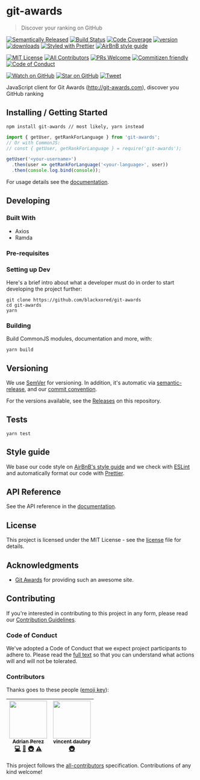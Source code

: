 # git-awards

> Discover your ranking on GitHub

[![Semantically Released][semantic-release-badge]][semantic-release]
[![Build Status][build-badge]][build]
[![Code Coverage][coverage-badge]][coverage]
[![version][version-badge]][package]
[![downloads][downloads-badge]][npmtrends]
[![Styled with Prettier][prettier-badge]][prettier]
[![AirBnB style guide][airbnb-style-badge]][airbnb-style]

[![MIT License][license-badge]][LICENSE]
[![All Contributors](https://img.shields.io/badge/all_contributors-2-orange.svg?style=flat-square)](#contributors)
[![PRs Welcome][prs-badge]][prs]
[![Commitizen friendly][commitizen-badge]][commitizen]
[![Code of Conduct][coc-badge]][coc]

[![Watch on GitHub][github-watch-badge]][github-watch]
[![Star on GitHub][github-star-badge]][github-star]
[![Tweet][twitter-badge]][twitter]

JavaScript client for Git Awards (http://git-awards.com), discover you GitHub ranking

## Installing / Getting Started

```
npm install git-awards // most likely, yarn instead
```

```javascript
import { getUser, getRankForLanguage } from 'git-awards';
// Or with CommonJS:
// const { getUser, getRankForLanguage } = require('git-awards');

getUser('<your-username>')
  .then(user => getRankForLanguage('<your-language>', user))
  .then(console.log.bind(console));
```

For usage details see the [documentation].

## Developing

### Built With

* Axios
* Ramda

### Pre-requisites

### Setting up Dev

Here's a brief intro about what a developer must do in order to start 
developing the project further:

```shell
git clone https://github.com/blackxored/git-awards
cd git-awards
yarn
```

### Building

Build CommonJS modules, documentation and more, with:

```shell
yarn build
```

## Versioning

We use [SemVer][semver] for versioning. In addition, it's automatic via
[semantic-release][semantic-release], and our [commit convention][commit-convention].

For the versions available, see the [Releases][releases] on this repository.

## Tests

```shell
yarn test
```

## Style guide

We base our code style on [AirBnB's style guide][airbnb-style] and we check with 
[ESLint][eslint] and automatically format our code with [Prettier][prettier].

## API Reference

See the API reference in the [documentation].

## License

This project is licensed under the MIT License - see the 
[license] file for details.

## Acknowledgments 

* [Git Awards](http://git-awards.com) for providing such an awesome site.

## Contributing

If you're interested in contributing to this project in any form, please read
our [Contribution Guidelines][contributing].

### Code of Conduct

We've adopted a Code of Conduct that we expect project participants to adhere to.
Please read the [full text][coc] so that you can understand what actions 
will and will not be tolerated.

### Contributors

Thanks goes to these people ([emoji key][emojis]):

<!-- ALL-CONTRIBUTORS-LIST:START - Do not remove or modify this section -->
<!-- prettier-ignore -->
| [<img src="https://avatars3.githubusercontent.com/u/133308?v=4" width="100px;"/><br /><sub><b>Adrian Perez</b></sub>](https://adrianperez.codes)<br />[💻](https://github.com/blackxored/git-awards/commits?author=blackxored "Code") [📖](https://github.com/blackxored/git-awards/commits?author=blackxored "Documentation") [🚇](#infra-blackxored "Infrastructure (Hosting, Build-Tools, etc)") [⚠️](https://github.com/blackxored/git-awards/commits?author=blackxored "Tests") | [<img src="https://avatars3.githubusercontent.com/u/498298?v=4" width="100px;"/><br /><sub><b>vincent daubry</b></sub>](http://www.youboox.fr)<br />[🚇](#infra-vdaubry "Infrastructure (Hosting, Build-Tools, etc)") |
| :---: | :---: |
<!-- ALL-CONTRIBUTORS-LIST:END -->

This project follows the [all-contributors][all-contributors] specification.
Contributions of any kind welcome!


[npm]: https://www.npmjs.com/
[node]: https://nodejs.org
[build-badge]: https://img.shields.io/travis/blackxored/git-awards.svg?style=flat-square
[build]: https://travis-ci.org/blackxored/git-awards
[coverage-badge]: https://img.shields.io/codecov/c/github/blackxored/git-awards.svg?style=flat-square
[coverage]: https://codecov.io/github/blackxored/git-awards
[version-badge]: https://img.shields.io/npm/v/git-awards.svg?style=flat-square
[package]: https://www.npmjs.com/package/git-awards
[downloads-badge]: https://img.shields.io/npm/dm/git-awards.svg?style=flat-square
[npmtrends]: http://www.npmtrends.com/git-awards
[license-badge]: https://img.shields.io/npm/l/git-awards.svg?style=flat-square
[license]: https://github.com/blackxored/git-awards/blob/master/LICENSE.md
[semantic-release]: https://github.com/semantic-release/semantic-release
[semantic-release-badge]: https://img.shields.io/badge/%20%20%F0%9F%93%A6%F0%9F%9A%80-semantic--release-e10079.svg?style=flat-square
[commitizen-badge]: https://img.shields.io/badge/commitizen-friendly-brightgreen.svg?style=flat-square
[commitizen]: http://commitizen.github.io/cz-cli/
[prettier-badge]: https://img.shields.io/badge/styled_with-prettier-ff69b4.svg?style=flat-square
[prettier]: https://github.com/prettier/prettier 
[airbnb-style-badge]: https://img.shields.io/badge/code%20style-airbnb-green.svg?style=flat-square
[airbnb-style]: https://github.com/airbnb/javascript
[eslint]: http://eslint.org 
[prs-badge]: https://img.shields.io/badge/PRs-welcome-brightgreen.svg?style=flat-square
[prs]: http://makeapullrequest.com
[donate-badge]: https://img.shields.io/badge/$-support-green.svg?style=flat-square
[contributing]: https://github.com/blackxored/git-awards/blob/master/CONTRIBUTING.md
[coc-badge]: https://img.shields.io/badge/code%20of-conduct-ff69b4.svg?style=flat-square
[coc]: https://github.com/blackxored/git-awards/blob/master/CODE_OF_CONDUCT.md
[github-watch-badge]: https://img.shields.io/github/watchers/blackxored/git-awards.svg?style=social
[github-watch]: https://github.com/blackxored/git-awards/watchers
[github-star-badge]: https://img.shields.io/github/stars/blackxored/git-awards.svg?style=social
[github-star]: https://github.com/blackxored/git-awards/stargazers
[twitter]: https://twitter.com/intent/tweet?text=Check%20out%20git-awards%20by%20%40blackxored%20https%3A%2F%2Fgithub.com%2Fblackxored%2Fgit-awards%20%F0%9F%91%8D
[twitter-badge]: https://img.shields.io/twitter/url/https/github.com/blackxored/git-awards.svg?style=social
[emojis]: https://github.com/kentcdodds/all-contributors#emoji-key
[all-contributors]: https://github.com/kentcdodds/all-contributors
[semver]: http://semver.org/
[releases]: https://github.com/blackxored/git-awards/releases
[commit-convention]: https://www.npmjs.com/package/@commitlint/config-conventional
[documentation]: https://blackxored.github.io/git-awards
